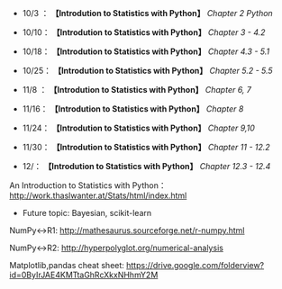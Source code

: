 * 10/3 ： **【Introdution to Statistics with Python】** *Chapter 2 Python*

* 10/10： **【Introdution to Statistics with Python】** *Chapter 3 - 4.2*

* 10/18： **【Introdution to Statistics with Python】** *Chapter 4.3 - 5.1*

* 10/25： **【Introdution to Statistics with Python】** *Chapter 5.2 - 5.5*

* 11/8 ： **【Introdution to Statistics with Python】** *Chapter 6, 7*

* 11/16： **【Introdution to Statistics with Python】** *Chapter 8*         

* 11/24： **【Introdution to Statistics with Python】** *Chapter 9,10*         

* 11/30： **【Introdution to Statistics with Python】** *Chapter 11 - 12.2*         

* 12/： **【Introdution to Statistics with Python】** *Chapter 12.3 - 12.4*         

An Introduction to Statistics with Python：
http://work.thaslwanter.at/Stats/html/index.html

* Future topic: Bayesian, scikit-learn

NumPy↔R1:
http://mathesaurus.sourceforge.net/r-numpy.html

NumPy↔R2:
http://hyperpolyglot.org/numerical-analysis

Matplotlib,pandas cheat sheet:
https://drive.google.com/folderview?id=0ByIrJAE4KMTtaGhRcXkxNHhmY2M
